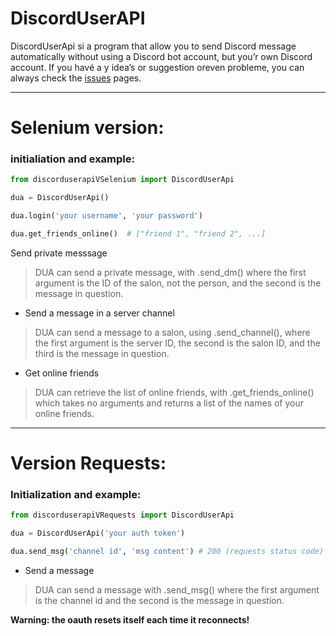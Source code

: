 # DiscordUserAPI

DiscordUserApi si a program that allow you to send Discord message automatically without using a Discord bot account, but you’r own Discord account.
If you havé a y idea’s or suggestion oreven probleme, you can always check the [issues](https://github.com/codeuriii/DiscordUserAPI/issues) pages.

---
# Selenium version:

### initialiation and example:
```py
from discorduserapiVSelenium import DiscordUserApi

dua = DiscordUserApi()

dua.login('your username', 'your password')

dua.get_friends_online()  # ["friend 1", "friend 2", ...]
```

Send private messsage
> DUA can send a private message, with .send_dm() where the first argument is the ID of the salon, not the person, and the second is the message in question.

- Send a message in a server channel
> DUA can send a message to a salon, using .send_channel(), where the first argument is the server ID, the second is the salon ID, and the third is the message in question.

- Get online friends
> DUA can retrieve the list of online friends, with .get_friends_online() which takes no arguments and returns a list of the names of your online friends.

---
# Version Requests:

### Initialization and example:

```py
from discorduserapiVRequests import DiscordUserApi

dua = DiscordUserApi('your auth token')

dua.send_msg('channel id', 'msg content') # 200 (requests status code)
```

- Send a message
> DUA can send a message with .send_msg() where the first argument is the channel id and the second is the message in question.

**Warning: the oauth resets itself each time it reconnects!**